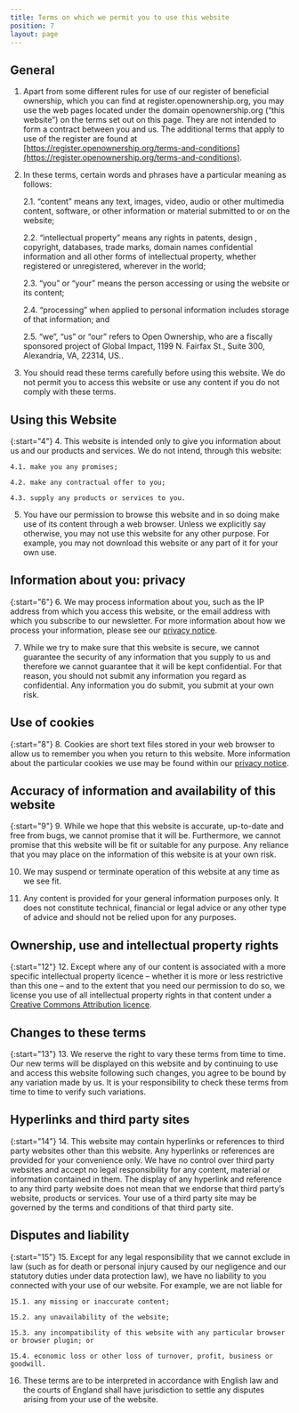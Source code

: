 ```yaml
---
title: Terms on which we permit you to use this website
position: 7
layout: page
---
```


## General

1. Apart from some different rules for use of our register of beneficial ownership, which you can find at register.openownership.org, you may use the web pages located under the domain openownership.org (“this website”) on the terms set out on this page. They are not intended to form a contract between you and us. The additional terms that apply to use of the register are found at [https://register.openownership.org/terms-and-conditions](https://register.openownership.org/terms-and-conditions).

2. In these terms, certain words and phrases have a particular meaning as follows:

    2.1. “content” means any text, images, video, audio or other multimedia content, software, or other information or material submitted to or on the website;

    2.2. “intellectual property” means any rights in patents, design , copyright, databases, trade marks, domain names confidential information and all other forms of intellectual property, whether registered or unregistered, wherever in the world;

    2.3. “you” or “your” means the person accessing or using the website or its content;

    2.4. “processing” when applied to personal information includes storage of that information; and

    2.5. “we”, “us” or “our” refers to Open Ownership, who are a fiscally sponsored project of Global Impact, 1199 N. Fairfax St., Suite 300, Alexandria, VA, 22314, US..

3. You should read these terms carefully before using this website. We do not permit you to access this website or use any content if you do not comply with these terms.

## Using this Website

{:start="4"}
4. This website is intended only to give you information about us and our  products and services. We do not intend, through this website:

    4.1. make you any promises;

    4.2. make any contractual offer to you;

    4.3. supply any products or services to you.

5. You have our permission to browse this website and in so doing make use of its content through a web browser. Unless we explicitly say otherwise, you may not use this website for any other purpose. For example, you may not download this website or any part of it for your own use.

## Information about you: privacy

{:start="6"}
6. We may process information about you, such as the IP address from which you access this website, or the email address with which you subscribe to our newsletter. For more information about how we process your information, please see our [privacy notice](https://www.openownership.org/privacy/).

7. While we try to make sure that this website is secure, we cannot guarantee the security of any information that you supply to us and therefore we cannot guarantee that it will be kept confidential. For that reason, you should not submit any information you regard as confidential. Any information you do submit, you submit at your own risk.

## Use of cookies

{:start="8"}
8. Cookies are short text files stored in your web browser to allow us to remember you when you return to this website. More information about the particular cookies we use may be found within our [privacy notice](https://www.openownership.org/privacy/).

## Accuracy of information and availability of this website

{:start="9"}
9. While we hope that this website is accurate, up-to-date and free from bugs, we cannot promise that it will be. Furthermore, we cannot promise that this website will be fit or suitable for any purpose. Any reliance that you may place on the information of this website is at your own risk.

10. We may suspend or terminate operation of this website at any time as we see fit.

11. Any content is provided for your general information purposes only. It does not constitute technical, financial or legal advice or any other type of advice and should not be relied upon for any purposes.

## Ownership, use and intellectual property rights

{:start="12"}
12. Except where any of our content is associated with a more specific intellectual property licence – whether it is more or less restrictive than this one – and to the extent that you need our permission to do so, we license you use of all intellectual property rights in that content under a [Creative Commons Attribution licence](https://creativecommons.org/licenses/by/4.0/).

## Changes to these terms

{:start="13"}
13. We reserve the right to vary these terms from time to time. Our new terms will be displayed on this website and by continuing to use and access this website following such changes, you agree to be bound by any variation made by us. It is your responsibility to check these terms from time to time to verify such variations.

## Hyperlinks and third party sites

{:start="14"}
14. This website may contain hyperlinks or references to third party websites other than this website. Any hyperlinks or references are provided for your convenience only. We have no control over third party websites and accept no legal responsibility for any content, material or information contained in them. The display of any hyperlink and reference to any third party website does not mean that we endorse that third party’s website, products or services. Your use of a third party site may be governed by the terms and conditions of that third party site.

## Disputes and liability

{:start="15"}
15. Except for any legal responsibility that we cannot exclude in law (such as for death or personal injury caused by our negligence and our statutory duties under data protection law), we have no liability to you connected with your use of our website. For example, we are not liable for

    15.1. any missing or inaccurate content;

    15.2. any unavailability of the website;

    15.3. any incompatibility of this website with any particular browser or browser plugin; or

    15.4. economic loss or other loss of turnover, profit, business or goodwill.

16. These terms are to be interpreted in accordance with English law and the courts of England shall have jurisdiction to settle any disputes arising from your use of the website.
